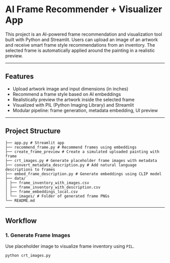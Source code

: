 # AI Frame Recommender + Visualizer App

This project is an AI-powered frame recommendation and visualization tool built with Python and Streamlit. Users can upload an image of an artwork and receive smart frame style recommendations from an inventory. The selected frame is automatically applied around the painting in a realistic preview.

---

## Features

- Upload artwork image and input dimensions (in inches)
- Recommend a frame style based on AI embeddings
- Realistically preview the artwork inside the selected frame
- Visualized with PIL (Python Imaging Library) and Streamlit
- Modular pipeline: frame generation, metadata embedding, UI preview

---

## Project Structure

```
├── app.py # Streamlit app
├── recommend_frame.py # Recommend frames using embeddings
├── create_frame_preview # Create a simulated uploaded painting with frame
├── crt_images.py # Generate placeholder frame images with metadata
├── convert_metadata_description.py # Add natural language descriptions to frames
├── embed_frame_description.py # Generate embeddings using CLIP model
├── data/
│ ├── frame_inventory_with_images.csv
│ ├── frame_inventory_with_description.csv
│ ├── frame_embeddings_local.csv
│ └── images/ # Folder of generated frame PNGs
└── README.md
```

---

## Workflow

### 1. Generate Frame Images
Use placeholder image to visualize frame inventory using `PIL`.

```bash
python crt_images.py